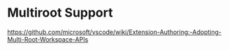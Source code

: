 # Multiroot Support

https://github.com/microsoft/vscode/wiki/Extension-Authoring:-Adopting-Multi-Root-Workspace-APIs
